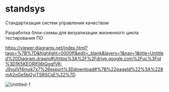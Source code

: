 # standsys
Стандартизация систем управления качеством

Разработка блок-схемы для визуализации жизненного цикла тестирования ПО

https://viewer.diagrams.net/index.html?tags=%7B%7D&highlight=0000ff&edit=_blank&layers=1&nav=1&title=Untitled%20Diagram.drawio#Uhttps%3A%2F%2Fdrive.google.com%2Fuc%3Fid%3D1K5KEORlf06tQggfVK-J9vulVf4mok7x7%26export%3Ddownload#%7B%22pageId%22%3A%228mA2oGe5bI2yiTSRSCsE%22%7D

![Untitled-1](https://github.com/boumer7/standsys/assets/33152397/b9a6cfcb-8b8f-4dbf-bbef-3155a6c758b4)


